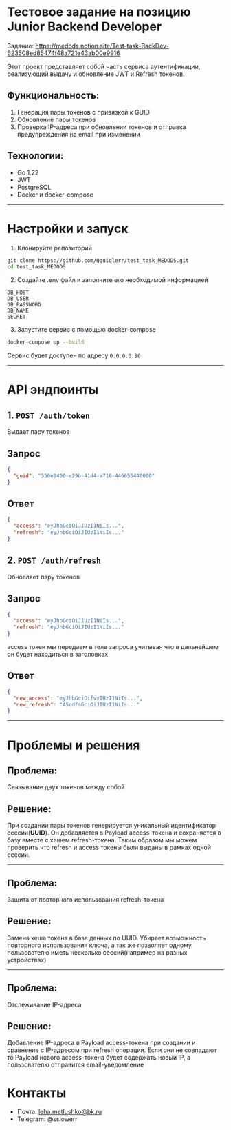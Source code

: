 # Тестовое задание на позицию Junior Backend Developer

Задание: https://medods.notion.site/Test-task-BackDev-623508ed85474f48a721e43ab00e9916

Этот проект представляет собой часть сервиса аутентификации, реализующий выдачу и обновление JWT и Refresh токенов.

## Функциональность:
1. Генерация пары токенов с привязкой к GUID
2. Обновление пары токенов
3. Проверка IP-адреса при обновлении токенов и отправка предупреждения на email при изменении

## Технологии:

- Go 1.22
- JWT
- PostgreSQL
- Docker и docker-compose

***

# Настройки и запуск
1. Клонируйте репозиторий 
```bash
git clone https://github.com/Qquiqlerr/test_task_MEDODS.git
cd test_task_MEDODS
```
2. Создайте .env файл и заполните его необходимой информацией
```text
DB_HOST
DB_USER
DB_PASSWORD
DB_NAME
SECRET
```

3. Запустите сервис с помощью docker-compose
```bash
docker-compose up --build
```

Сервис будет доступен по адресу `0.0.0.0:80`

***

# API эндпоинты
## 1. `POST /auth/token`
Выдает пару токенов

## Запрос
```json
{
  "guid": "550e8400-e29b-41d4-a716-446655440000"
}
```

## Ответ
```json
{
  "access": "eyJhbGciOiJIUzI1NiIs...",
  "refresh": "eyJhbGciOiJIUzI1NiIs..."
}
```

## 2. `POST /auth/refresh`
Обновляет пару токенов

## Запрос

```json
{
  "access": "eyJhbGciOiJIUzI1NiIs...",
  "refresh": "eyJhbGciOiJIUzI1NiIs..."
}
```
access токен мы передаем в теле запроса учитывая что в дальнейшем он будет находиться в заголовках

## Ответ
```json
{
  "new_access": "eyJhbGciOifvxIUzI1NiIs...",
  "new_refresh": "AScdfsGciOiJIUzI1NiIs..."
}
```

***
# Проблемы и решения

## Проблема:
Связывание двух токенов между собой
## Решение:
При создании пары токенов генерируется уникальный идентификатор сессии(**UUID**). Он добавляется в Payload access-токена и сохраняется в базу вместе с хешем refresh-токена. Таким образом мы можем проверить что refresh и access токены были выданы в рамках одной сессии.

***
## Проблема:
Защита от повторного использования refresh-токена
## Решение:
Замена хеша токена в базе данных по UUID. Убирает возможность повторного использования ключа, а так же позволяет одному пользователю иметь несколько сессий(например на разных устройствах)

***
## Проблема:
Отслеживание IP-адреса
## Решение:
Добавление IP-адреса в Payload access-токена при создании и сравнение с IP-адресом при refresh операции. Если они не совпадают то Payload нового access-токена будет содержать новый IP, а пользователю отправится email-уведомление

# Контакты
* Почта: leha.metlushko@bk.ru
* Telegram: @sslowerr